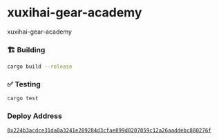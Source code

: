 # xuxihai-gear-academy
xuxihai-gear-academy



### 🏗️ Building

```sh
cargo build --release
```

### ✅ Testing

```sh
cargo test
```


### Deploy Address


[`0x224b3acdce31da0a3241e289284d3cfae899d0207059c12a26aaddebc880276f`](https://idea.gear-tech.io/programs/0x224b3acdce31da0a3241e289284d3cfae899d0207059c12a26aaddebc880276f)